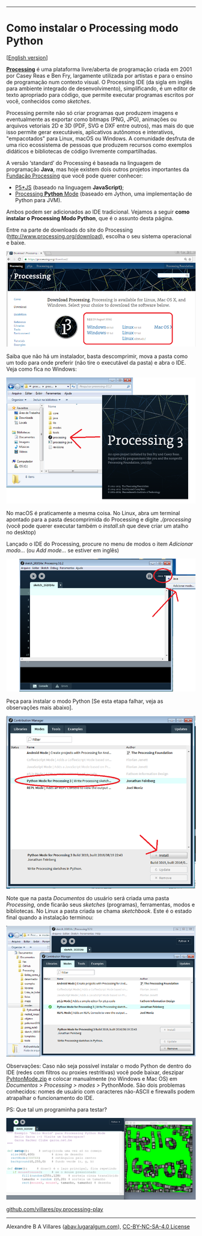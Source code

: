 ----

# Como instalar o Processing modo Python

[[English version](/index-EN.md)]

[**Processing**](http://processsing.org) é uma plataforma livre/aberta de programação criada em 2001 por Casey Reas e Ben Fry, largamente utilizada por artistas e para o ensino de programação num contexto visual. O Processing IDE (da sigla em inglês para ambiente integrado de desenvolvimento), simplificando, é um editor de texto apropriado para código, que permite executar programas escritos por você, conhecidos como *sketches*.

Processing permite não só criar programas que produzem imagens e eventualmente as exportar como bitmaps (PNG, JPG), animações ou arquivos vetoriais 2D e 3D (PDF, SVG e DXF entre outros), mas mais do que isso permite gerar executáveis, aplicativos autônomos e interativos, "empacotados" para Linux, macOS ou Windows. A comunidade desfruta de uma rico ecossistema de pessoas que produzem recursos como exemplos didáticos e bibliotecas de código livremente compartilhadas.

A versão ‘standard’ do Processing é baseada na linguagem de programação **Java**, mas hoje existem dois outros projetos importantes da [Fundação Processing](https://processing.org) que você pode querer conhecer:

-   [P5\*JS](https://p5js.org/) (baseado na linguagem **JavaScript)**;
-   [Processing **Python** Mode](https://py.processing.org/) (baseado em Jython, uma implementação de Python para JVM).

Ambos podem ser adicionados ao IDE tradicional. Vejamos a seguir **como instalar o Processing Modo Python**, que é o assunto desta página.

Entre na parte de downloads do site do Processing (<http://www.processing.org/download>), escolha o seu sistema operacional e baixe.

![passo1](images/passo1.png)

Saiba que não há um instalador, basta descomprimir, mova a pasta como um todo para onde preferir (não tire o executável da pasta) e abra o IDE. Veja como fica no Windows:

![passo2](images/passo2.png)

No macOS é praticamente a mesma coisa. No Linux, abra um terminal apontado para a pasta descomprimida do Processing e digite *./processing* (você pode querer executar também o *install.sh* que deve criar um atalho no desktop)

Lançado o IDE do Processing, procure no menu de modos o item *Adicionar modo…* (ou *Add mode…* se estiver em inglês)

![passo3](images/passo3.png)

Peça para instalar o modo Python \[Se esta etapa falhar, veja as observações mais abaixo].

![passo4](images/passo4.png)

Note que na pasta *Documentos* do usuário será criada uma pasta *Processing*, onde ficarão seus *sketches* (programas), ferramentas, modos e bibliotecas. No Linux a pasta criada se chama *sketchbook*. Este é o estado final quando a instalação terminou:

![passo5](images/passo5.png)

Observações: Caso não seja possível instalar o modo Python de dentro do IDE (redes com filtros ou proxies restritivas) você pode baixar, deszipar [PyhtonMode.zip](http://py.processing.org/3/PythonMode.zip) e colocar manualmente (no Windows e Mac OS) em *Documentos &gt; Processing &gt; modes &gt;* PythonMode. São dois problemas conhecidos: nomes de usuário com caracteres não-ASCII e firewalls podem atrapalhar o funcionamento do IDE.

PS: Que tal um programinha para testar?

![hello garoa sketch](images/hellogaroa.png)

[github.com/villares/py.processing-play](https://github.com/villares/py.processing-play)   

----

Alexandre B A Villares ([abav.lugaralgum.com](https://abav.lugaralgum.com)), [CC-BY-NC-SA-4.0 License](https://creativecommons.org/licenses/by-nc-sa/4.0/)
